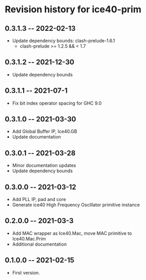 # Revision history for ice40-prim

## 0.3.1.3 -- 2022-02-13
* Update dependency bounds: clash-prelude-1.6.1
  * clash-prelude >= 1.2.5 && < 1.7

## 0.3.1.2 -- 2021-12-30
* Update dependency bounds

## 0.3.1.1 -- 2021-07-1

* Fix bit index operator spacing for GHC 9.0

## 0.3.1.0 -- 2021-03-30
* Add Global Buffer IP, Ice40.GB
* Update documentation

## 0.3.0.1 -- 2021-03-28

* Minor documentation updates
* Update dependency bounds

## 0.3.0.0 -- 2021-03-12

* Add PLL IP, pad and core
* Generate ice40 High Frequency Oscillator primitive instance

## 0.2.0.0 -- 2021-03-3

* Add MAC wrapper as Ice40.Mac, move MAC primitive to Ice40.Mac.Prim
* Additional documentation

## 0.1.0.0 -- 2021-02-15

* First version. 
